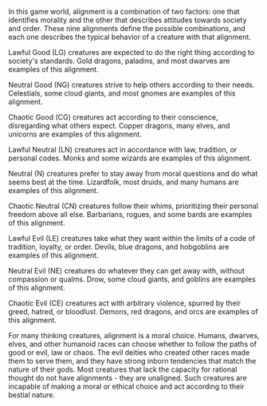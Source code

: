 In this game world, alignment is a combination of two factors: one that identifies morality and the other that describes attitudes towards society and order. These nine alignments define the possible combinations, and each one describes the typical behavior of a creature with that alignment. 

Lawful Good (LG) creatures are expected to do the right thing according to society's standards. Gold dragons, paladins, and most dwarves are examples of this alignment.

Neutral Good (NG) creatures strive to help others according to their needs. Celestials, some cloud giants, and most gnomes are examples of this alignment.

Chaotic Good (CG) creatures act according to their conscience, disregarding what others expect. Copper dragons, many elves, and unicorns are examples of this alignment.

Lawful Neutral (LN) creatures act in accordance with law, tradition, or personal codes. Monks and some wizards are examples of this alignment.

Neutral (N) creatures prefer to stay away from moral questions and do what seems best at the time. Lizardfolk, most druids, and many humans are examples of this alignment.

Chaotic Neutral (CN) creatures follow their whims, prioritizing their personal freedom above all else. Barbarians, rogues, and some bards are examples of this alignment.

Lawful Evil (LE) creatures take what they want within the limits of a code of tradition, loyalty, or order. Devils, blue dragons, and hobgoblins are examples of this alignment.

Neutral Evil (NE) creatures do whatever they can get away with, without compassion or qualms. Drow, some cloud giants, and goblins are examples of this alignment.

Chaotic Evil (CE) creatures act with arbitrary violence, spurred by their greed, hatred, or bloodlust. Demons, red dragons, and orcs are examples of this alignment.

For many thinking creatures, alignment is a moral choice. Humans, dwarves, elves, and other humanoid races can choose whether to follow the paths of good or evil, law or chaos. The evil deities who created other races made them to serve them, and they have strong inborn tendencies that match the nature of their gods. Most creatures that lack the capacity for rational thought do not have alignments - they are unaligned. Such creatures are incapable of making a moral or ethical choice and act according to their bestial nature. 
